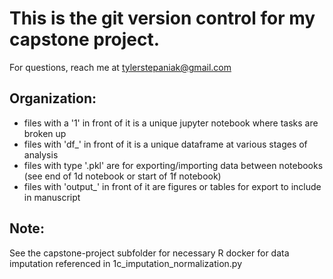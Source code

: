 # This is the git version control for my capstone project.

For questions, reach me at tylerstepaniak@gmail.com

**Organization:**
---

* files with a '1' in front of it is a unique jupyter notebook where tasks are broken up
* files with 'df_' in front of it is a unique dataframe at various stages of analysis
* files with type '.pkl' are for exporting/importing data between notebooks (see end of 1d notebook or start of 1f notebook)
* files with 'output_' in front of it are figures or tables for export to include in manuscript


**Note:**
---
See the capstone-project subfolder for necessary R docker for data imputation referenced in 1c_imputation_normalization.py
